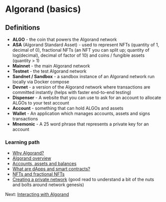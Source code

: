 # Algorand (basics)

## Definitions

- **ALGO** - the coin that powers the Algorand network
- **ASA** (Algorand Standard Asset) - used to represent NFTs (quantity of 1, decimal of 0), fractional NFTs (an NFT you can split up; quantity of log(decimal), decimal of factor of 10) and coins / fungible assets (quantity > 1)
- **Mainnet** - the main Algorand network
- **Testnet** - the test Algorand network
- **Sandnet / Sandbox** - a sandbox instance of an Algorand network run locally via Docker compose
- **Devnet** - a version of the Algorand network where transactions are committed instantly (helps with faster end-to-end testing)
- **Dispenser** - A website that you can use to ask for an account to allocate ALGOs to your test account
- **Account** - something that can hold ALGOs and assets
- **Wallet** - An application which manages accounts, assets and signs transactions
- **Mnemonic** - A 25 word phrase that represents a private key for an account

### Learning path

- [Why Algorand?](https://developer.algorand.org/docs/get-started/basics/why_algorand/)
- [Algorand overview](https://research.binance.com/en/projects/algorand)
- [Accounts, assets and balances](https://developer.algorand.org/docs/get-started/integration/assets/)
- [What are dApps and smart contracts?](https://developer.algorand.org/docs/get-started/dapps/)
- [NFTs and fractional NFTs](https://developer.algorand.org/docs/get-started/tokenization/nft/)
- [Creating a private network](https://developer.algorand.org/tutorials/create-private-network/) (good read to understand a bit of the nuts and bolts around network genesis)

Next: [Interacting with Algorand](./interacting-with-algorand.md)

